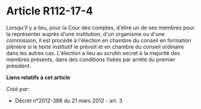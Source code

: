 # Article R112-17-4

Lorsqu'il y a lieu, pour la Cour des comptes, d'élire un de ses membres pour la représenter auprès d'une institution, d'un
organisme ou d'une commission, il est procédé à l'élection en chambre du conseil en formation plénière si le texte institutif
le prévoit et en chambre du conseil ordinaire dans les autres cas. L'élection a lieu au scrutin secret à la majorité des
membres présents, dans des conditions fixées par arrêté du premier président.

**Liens relatifs à cet article**

_Créé par_:

  - Décret n°2012-388  du 21 mars 2012 - art. 3
